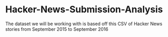 # Hacker-News-Submission-Analysis
 The dataset we will be working with is based off this CSV of Hacker News stories from September 2015 to September 2016
